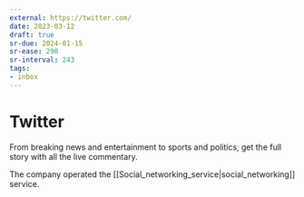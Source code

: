 ```yaml
---
external: https://twitter.com/
date: 2023-03-12
draft: true
sr-due: 2024-01-15
sr-ease: 290
sr-interval: 243
tags:
- inbox
---
```


# Twitter

From breaking news and entertainment to sports and politics, get the full story
with all the live commentary.

The company operated the [[Social_networking_service|social_networking]]
service.
